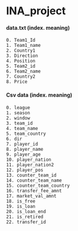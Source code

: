# INA_project

#### data.txt (index. meaning)
```Language
0. Team1_Id
1. Team1_name
2. Country1
3. Direction
4. Position 
5. Team2_id
6. Team2_name
7. Country2
8. Price 

```

#### Csv data (index. meaning)
```Language
0. league
1. season
2. window
3. team_id
4. team_name
5. team_country
6. dir
7. player_id
8. player_name
9. player_age
10. player_nation
11. player_nation2
12. player_pos
13. counter_team_id
14. counter_team_name
15. counter_team_country
16. transfer_fee_amnt
17. market_val_amnt
18. is_free
19. is_loan
20. is_loan_end
21. is_retired
22. transfer_id
```